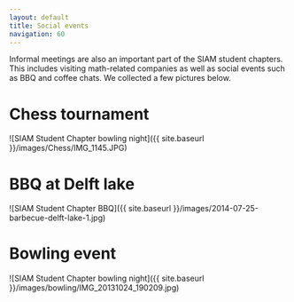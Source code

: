 ```yaml
---
layout: default
title: Social events
navigation: 60
---
```


Informal meetings are also an important part of the SIAM student chapters. This includes visiting 
math-related companies as well as social events such as BBQ and coffee chats. 
We collected a few pictures below.

Chess tournament
===

![SIAM Student Chapter bowling night]({{ site.baseurl }}/images/Chess/IMG_1145.JPG)


BBQ at Delft lake
===

![SIAM Student Chapter BBQ]({{ site.baseurl }}/images/2014-07-25-barbecue-delft-lake-1.jpg)


Bowling event
===

![SIAM Student Chapter bowling night]({{ site.baseurl }}/images/bowling/IMG_20131024_190209.jpg)

